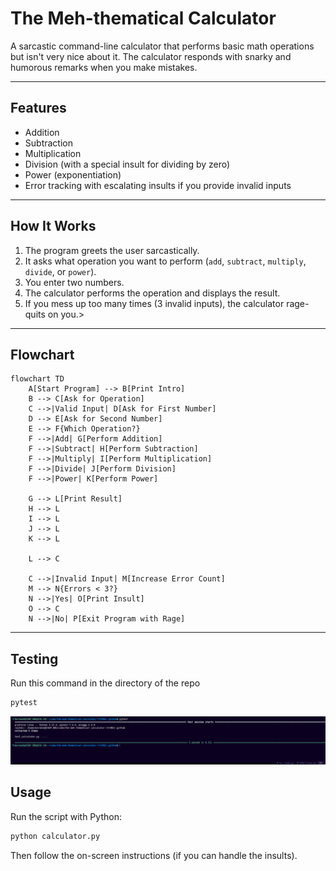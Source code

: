 # The Meh-thematical Calculator

A sarcastic command-line calculator that performs basic math operations
but isn't very nice about it. The calculator responds with snarky and
humorous remarks when you make mistakes.

------------------------------------------------------------------------

## Features

-   Addition
-   Subtraction
-   Multiplication
-   Division (with a special insult for dividing by zero)
-   Power (exponentiation)
-   Error tracking with escalating insults if you provide invalid inputs

------------------------------------------------------------------------

## How It Works

1.  The program greets the user sarcastically.
2.  It asks what operation you want to perform (`add`, `subtract`,
    `multiply`, `divide`, or `power`).
3.  You enter two numbers.
4.  The calculator performs the operation and displays the result.
5.  If you mess up too many times (3 invalid inputs), the calculator
    rage-quits on you.>

------------------------------------------------------------------------

## Flowchart

``` mermaid
flowchart TD
    A[Start Program] --> B[Print Intro]
    B --> C[Ask for Operation]
    C -->|Valid Input| D[Ask for First Number]
    D --> E[Ask for Second Number]
    E --> F{Which Operation?}
    F -->|Add| G[Perform Addition]
    F -->|Subtract| H[Perform Subtraction]
    F -->|Multiply| I[Perform Multiplication]
    F -->|Divide| J[Perform Division]
    F -->|Power| K[Perform Power]

    G --> L[Print Result]
    H --> L
    I --> L
    J --> L
    K --> L

    L --> C

    C -->|Invalid Input| M[Increase Error Count]
    M --> N{Errors < 3?}
    N -->|Yes| O[Print Insult]
    O --> C
    N -->|No| P[Exit Program with Rage]
```

------------------------------------------------------------------------

## Testing
Run this command in the directory of the repo
```bash
pytest
```
![test_pass](test_pass.png)
## Usage

Run the script with Python:

``` bash
python calculator.py
```

Then follow the on-screen instructions (if you can handle the insults).
